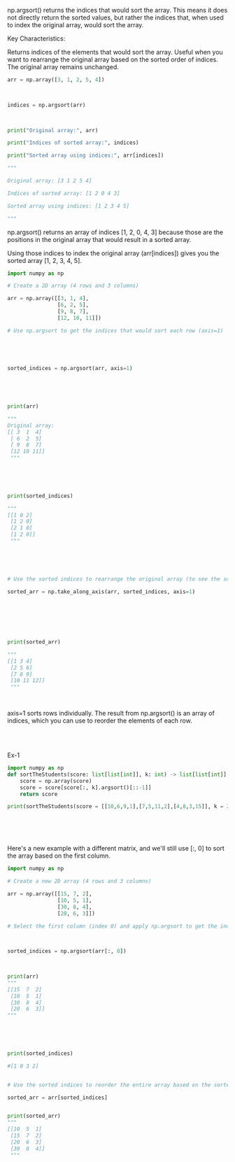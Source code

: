 np.argsort() returns the indices that would sort the array. This means it does not directly return the sorted values, but rather the indices that, when used to index the original array, would sort the array.

Key Characteristics:

 

Returns indices of the elements that would sort the array.
Useful when you want to rearrange the original array based on the sorted order of indices.
The original array remains unchanged.
 

 

 
```python
arr = np.array([3, 1, 2, 5, 4])

 

indices = np.argsort(arr)

 

print("Original array:", arr)

print("Indices of sorted array:", indices)

print("Sorted array using indices:", arr[indices])

"""

Original array: [3 1 2 5 4]

Indices of sorted array: [1 2 0 4 3]

Sorted array using indices: [1 2 3 4 5]

"""

 ```

 

np.argsort() returns an array of indices [1, 2, 0, 4, 3] because those are the positions in the original array that would result in a sorted array.
 

Using those indices to index the original array (arr[indices]) gives you the sorted array [1, 2, 3, 4, 5].
 

 

 

 

 

 
```python
import numpy as np

# Create a 2D array (4 rows and 3 columns)

arr = np.array([[3, 1, 4],
                [6, 2, 5],
                [9, 8, 7],
                [12, 10, 11]])

# Use np.argsort to get the indices that would sort each row (axis=1)

 

 

sorted_indices = np.argsort(arr, axis=1)

 

 

print(arr)

"""
Original array:
[[ 3  1  4]
 [ 6  2  5]
 [ 9  8  7]
 [12 10 11]]
 """

 

 

print(sorted_indices)

"""
[[1 0 2]
 [1 2 0]
 [2 1 0]
 [1 2 0]]
 """

 

 

# Use the sorted indices to rearrange the original array (to see the sorted rows)

sorted_arr = np.take_along_axis(arr, sorted_indices, axis=1)

 

 

 

print(sorted_arr)

"""
[[1 3 4]
 [2 5 6]
 [7 8 9]
 [10 11 12]]
 """

 
```
 

 

axis=1 sorts rows individually.
The result from np.argsort() is an array of indices, which you can use to reorder the elements of each row.
 
<br><br>
 
Ex-1
```python
import numpy as np
def sortTheStudents(score: list[list[int]], k: int) -> list[list[int]]:
    score = np.array(score)
    score = score[score[:, k].argsort()[::-1]]
    return score

print(sortTheStudents(score = [[10,6,9,1],[7,5,11,2],[4,8,3,15]], k = 2))
```
 

 
<br><br><br>
 

Here's a new example with a different matrix, and we'll still use [:, 0] to sort the array based on the first column.

 
```python
import numpy as np

# Create a new 2D array (4 rows and 3 columns)

arr = np.array([[15, 7, 2],
                [10, 5, 1],
                [30, 8, 4],
                [20, 6, 3]])

# Select the first column (index 0) and apply np.argsort to get the indices

 

sorted_indices = np.argsort(arr[:, 0])

 

print(arr)
"""
[[15  7  2]
 [10  5  1]
 [30  8  4]
 [20  6  3]]
"""

 

 

print(sorted_indices)

#[1 0 3 2]


# Use the sorted indices to reorder the entire array based on the sorted first column

sorted_arr = arr[sorted_indices]


print(sorted_arr)
"""
[[10  5  1]
 [15  7  2]
 [20  6  3]
 [30  8  4]]
 """

 ```